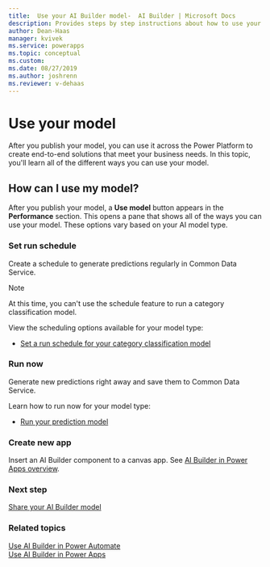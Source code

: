 ```yaml
---
title:  Use your AI Builder model-  AI Builder | Microsoft Docs
description: Provides steps by step instructions about how to use your model in AI Builder.
author: Dean-Haas
manager: kvivek
ms.service: powerapps
ms.topic: conceptual
ms.custom: 
ms.date: 08/27/2019
ms.author: joshrenn
ms.reviewer: v-dehaas
---
```


# Use your model

After you publish your model, you can use it across the Power Platform to create end-to-end solutions that meet your business needs. In this topic, you'll learn all of the different ways you can use your model.

## How can I use my model?

After you publish your model, a **Use model** button appears in the **Performance** section. This opens a pane that shows all of the ways you can use your model. These options vary based on your AI model type.

### Set run schedule

Create a schedule to generate predictions regularly in Common Data Service.

> [!NOTE]
> At this time, you can't use the schedule feature to run a category classification model.

View the scheduling options available for your model type:

* [Set a run schedule for your category classification model](/ai-builder/text-classification-model-use-tags#set-run-schedule-on-common-data-service)

### Run now

Generate new predictions right away and save them to Common Data Service.

Learn how to run now for your model type:

* [Run your prediction model](/ai-builder/prediction-train-model#prediction-run)

### Create new app

Insert an AI Builder component to a canvas app. See [AI Builder in Power Apps overview](use-in-powerapps-overview.md).

### Next step

[Share your AI Builder model](share-model.md)

### Related topics

[Use AI Builder in Power Automate](use-in-flow-overview.md) <br>
[Use AI Builder in Power Apps](use-in-powerapps-overview.md)
